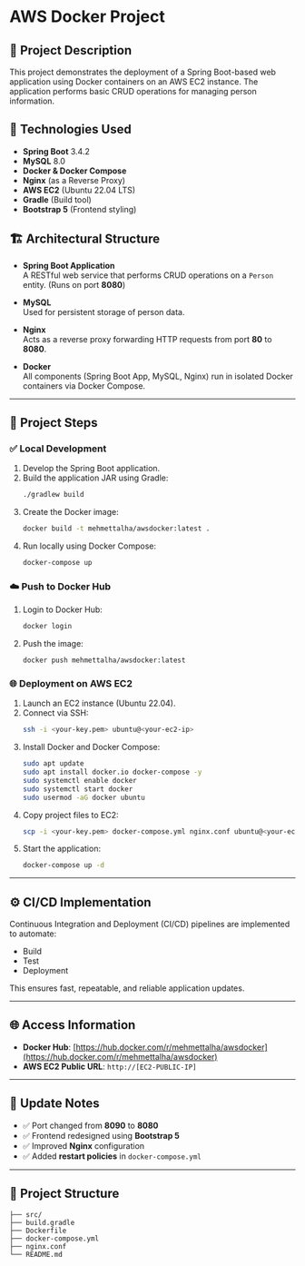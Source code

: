 
# AWS Docker Project

## 📌 Project Description

This project demonstrates the deployment of a Spring Boot-based web application using Docker containers on an AWS EC2 instance. The application performs basic CRUD operations for managing person information.

## 🚀 Technologies Used

- **Spring Boot** 3.4.2  
- **MySQL** 8.0  
- **Docker & Docker Compose**  
- **Nginx** (as a Reverse Proxy)  
- **AWS EC2** (Ubuntu 22.04 LTS)  
- **Gradle** (Build tool)  
- **Bootstrap 5** (Frontend styling)

## 🏗️ Architectural Structure

- **Spring Boot Application**  
  A RESTful web service that performs CRUD operations on a `Person` entity. (Runs on port **8080**)

- **MySQL**  
  Used for persistent storage of person data.

- **Nginx**  
  Acts as a reverse proxy forwarding HTTP requests from port **80** to **8080**.

- **Docker**  
  All components (Spring Boot App, MySQL, Nginx) run in isolated Docker containers via Docker Compose.

---

## 🔧 Project Steps

### ✅ Local Development

1. Develop the Spring Boot application.
2. Build the application JAR using Gradle:
   ```bash
   ./gradlew build
   ```
3. Create the Docker image:
   ```bash
   docker build -t mehmettalha/awsdocker:latest .
   ```
4. Run locally using Docker Compose:
   ```bash
   docker-compose up
   ```

### ☁️ Push to Docker Hub

1. Login to Docker Hub:
   ```bash
   docker login
   ```
2. Push the image:
   ```bash
   docker push mehmettalha/awsdocker:latest
   ```

### 🌐 Deployment on AWS EC2

1. Launch an EC2 instance (Ubuntu 22.04).
2. Connect via SSH:
   ```bash
   ssh -i <your-key.pem> ubuntu@<your-ec2-ip>
   ```
3. Install Docker and Docker Compose:
   ```bash
   sudo apt update
   sudo apt install docker.io docker-compose -y
   sudo systemctl enable docker
   sudo systemctl start docker
   sudo usermod -aG docker ubuntu
   ```
4. Copy project files to EC2:
   ```bash
   scp -i <your-key.pem> docker-compose.yml nginx.conf ubuntu@<your-ec2-ip>:~/
   ```
5. Start the application:
   ```bash
   docker-compose up -d
   ```

---

## ⚙️ CI/CD Implementation

Continuous Integration and Deployment (CI/CD) pipelines are implemented to automate:
- Build
- Test
- Deployment

This ensures fast, repeatable, and reliable application updates.

---

## 🌐 Access Information

- **Docker Hub**: [https://hub.docker.com/r/mehmettalha/awsdocker](https://hub.docker.com/r/mehmettalha/awsdocker)
- **AWS EC2 Public URL**: `http://[EC2-PUBLIC-IP]`

---

## 📝 Update Notes

- ✅ Port changed from **8090** to **8080**
- ✅ Frontend redesigned using **Bootstrap 5**
- ✅ Improved **Nginx** configuration
- ✅ Added **restart policies** in `docker-compose.yml`

---

## 📂 Project Structure

```plaintext
├── src/
├── build.gradle
├── Dockerfile
├── docker-compose.yml
├── nginx.conf
└── README.md
```
